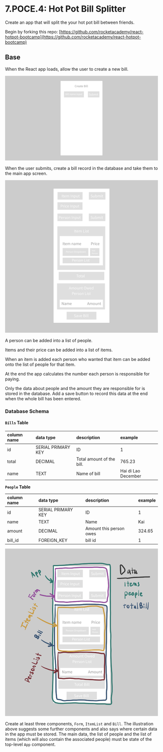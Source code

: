 # 7.POCE.4: Hot Pot Bill Splitter

Create an app that will split the your hot pot bill between friends.

Begin by forking this repo: [https://github.com/rocketacademy/react-hotpot-bootcamp](https://github.com/rocketacademy/react-hotpot-bootcamp)

## Base

When the React app loads, allow the user to create a new bill.

![](../../.gitbook/assets/img_0050.jpg)

When the user submits, create a bill record in the database and take them to the main app screen.

![](../../.gitbook/assets/img_0052.jpg)

A person can be added into a list of people.

Items and their price can be added into a list of items.

When an item is added each person who wanted that item can be added onto the list of people for that item.

At the end the app calculates the number each person is responsible for paying.

Only the data about people and the amount they are responsible for is stored in the database. Add a save button to record this data at the end when the whole bill has been entered.

### Database Schema

#### `Bills` Table

| column name | data type          | description               | example             |
| :---------- | :----------------- | :------------------------ | :------------------ |
| id          | SERIAL PRIMARY KEY | ID                        | 1                   |
| total       | DECIMAL            | Total amount of the bill. | 765.23              |
| name        | TEXT               | Name of bill              | Hai di Lao December |

**`People` Table**

| column name | data type          | description             | example |
| :---------- | :----------------- | :---------------------- | :------ |
| id          | SERIAL PRIMARY KEY | ID                      | 1       |
| name        | TEXT               | Name                    | Kai     |
| amount      | DECIMAL            | Amount this person owes | 324.65  |
| bill_id     | FOREIGN_KEY        | bill id                 | 1       |

![](../../.gitbook/assets/hotpot-2.jpg)

Create at least three components, `Form`, `ItemList` and `Bill`. The illustration above suggests some further components and also says where certain data in the app must be stored. The main data, the list of people and the list of items \(which will also contain the associated people\) must be state of the top-level `App` component.
